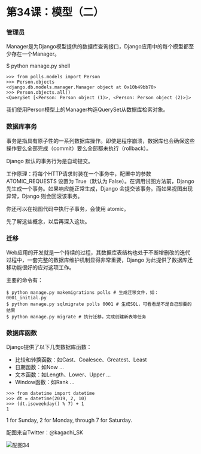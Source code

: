 # 第34课：模型（二）

### 管理员
Manager是为Django模型提供的数据库查询接口，Django应用中的每个模型都至少存在一个Manager。

$ python manage.py shell 
```
>>> from polls.models import Person
>>> Person.objects
<django.db.models.manager.Manager object at 0x10b49bb70>
>>> Person.objects.all()
<QuerySet [<Person: Person object (1)>, <Person: Person object (2)>]>
```
我们使用Person模型上的Manager构造QuerySet从数据库检索对象。

### 数据库事务
事务是指具有原子性的一系列数据库操作。即使是程序崩溃，数据库也会确保这些操作要么全部完成（commit）要么全部都未执行（rollback）。

Django 默认的事务行为是自动提交。

工作原理：将每个HTTP请求封装在一个事务中，配置中的参数 ATOMIC_REQUESTS 设置为 True（默认为 False）。在调用试图方法前，Django 先生成一个事务。如果响应能正常生成，Django 会提交该事务。而如果视图出现异常，Django 则会回滚该事务。

你还可以在视图代码中执行子事务，会使用 atomic。

先了解这些概念，以后再深入这块。

### 迁移
Web应用的开发就是一个持续的过程，其数据库表结构也处于不断增删改的迭代过程中，一套完整的数据库维护机制显得非常重要，Django 为此提供了数据库迁移功能很好的应对这项工作。

主要的命令有：
```
$ python manage.py makemigrations polls # 生成迁移文件，如：0001_initial.py
$ python manage.py sqlmigrate polls 0001 # 生成SQL，可看看是不是自己想要的结果
$ python manage.py migrate # 执行迁移，完成创建新表等任务
```

### 数据库函数
Django提供了以下几类数据库函数：
* 比较和转换函数：如Cast、Coalesce、Greatest、Least
* 日期函数：如Now ...
* 文本函数：如Length、Lower、Upper ...
* Window函数：如Rank ...

```
>>> from datetime import datetime
>>> dt = datetime(2019, 2, 10)
>>> (dt.isoweekday() % 7) + 1
1
```
1 for Sunday, 2 for Monday, through 7 for Saturday.

配图来自Twitter：@kagachi_SK

![配图34](https://wiki.huihoo.com/images/c/cf/Devopsgirls34.jpg)
